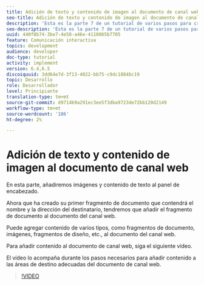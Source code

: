```yaml
---
title: Adición de texto y contenido de imagen al documento de canal web
seo-title: Adición de texto y contenido de imagen al documento de canal web
description: 'Esta es la parte 7 de un tutorial de varios pasos para crear su primer documento interactivo de comunicaciones. En esta parte, añadiremos imágenes y contenido de texto al panel de encabezado. '
seo-description: 'Esta es la parte 7 de un tutorial de varios pasos para crear su primer documento interactivo de comunicaciones. En esta parte, añadiremos imágenes y contenido de texto al panel de encabezado. '
uuid: 440f8b74-3be7-4e58-a46e-4110065b7705
feature: Comunicación interactiva
topics: development
audience: developer
doc-type: tutorial
activity: implement
version: 6.4,6.5
discoiquuid: 3dd64e7d-3f13-4022-bb75-c9dc1884bc19
topic: Desarrollo
role: Desarrollador
level: Principiante
translation-type: tm+mt
source-git-commit: d9714b9a291ec3ee5f3dba9723de72bb120d2149
workflow-type: tm+mt
source-wordcount: '186'
ht-degree: 2%

---
```



# Adición de texto y contenido de imagen al documento de canal web

En esta parte, añadiremos imágenes y contenido de texto al panel de encabezado.

Ahora que ha creado su primer fragmento de documento que contendrá el nombre y la dirección del destinatario, tendremos que añadir el fragmento de documento al documento del canal web.

Puede agregar contenido de varios tipos, como fragmentos de documento, imágenes, fragmentos de diseño, etc., al documento del canal web.

Para añadir contenido al documento de canal web, siga el siguiente vídeo.

El vídeo lo acompaña durante los pasos necesarios para añadir contenido a las áreas de destino adecuadas del documento de canal web.

>[!VIDEO](https://video.tv.adobe.com/v/22359/?quality=9&learn=on)

